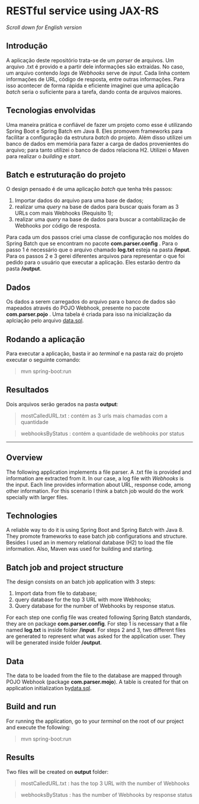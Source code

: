 # RESTful service using JAX-RS
*Scroll down for English version*

## Introdução 

A aplicação deste repositório trata-se de um *parser* de arquivos. Um arquivo .txt é provido e a partir dele informações são extraídas.
No caso, um arquivo contendo *logs* de *Webhooks* serve de *input*. Cada linha contem informações de URL, código de resposta, entre outras informações.
Para isso acontecer de forma rápida e eficiente imaginei que uma aplicação *batch* seria o suficiente para a tarefa, dando conta de arquivos maiores.

## Tecnologias envolvidas

Uma maneira prática e confiável de fazer um projeto como esse é utilizando Spring Boot e Spring Batch em Java 8. Eles promovem frameworks para facilitar a configuração da estrutura *batch* do projeto.
Além disso utilizei um banco de dados em memória para fazer a carga de dados provenientes do arquivo; para tanto utilizei o banco de dados relaciona H2.
Utilizei o Maven para realizar o *building* e *start*.

## Batch e estruturação do projeto 

O design pensado é de uma aplicação *batch* que tenha três passos: 
1. Importar dados do arquivo para uma base de dados;
2. realizar uma *query* na base de dados para buscar quais foram as 3 URLs com mais Webhooks (Requisito 1);
3. realizar uma *query* na base de dados para buscar a contabilização de Webhooks por código de resposta.

Para cada um dos passos criei uma classe de configuração nos moldes do Spring Batch que se encontram no pacote **com.parser.config** .
Para o passo 1 é necessário que o arquivo chamado **log.txt** esteja na pasta **/input**.
Para os passos 2 e 3 gerei diferentes arquivos para representar o que foi pedido para o usuário que executar a aplicação. Eles estarão dentro da pasta **/output**.

## Dados

Os dados a serem carregados do arquivo para o banco de dados são mapeados através do POJO Webhook, presente no pacote **com.parser.pojo** .
Uma tabela é criada para isso na inicialização da aplciação pelo arquivo [data.sql](https://github.com/gusartori/Parser/blob/master/src/main/resources/data.sql).
 
## Rodando a aplicação

Para executar a aplicação, basta ir ao *terminal* e na pasta raiz do projeto executar o seguinte comando:

>mvn spring-boot:run

## Resultados

Dois arquivos serão gerados na pasta **output**:

> mostCalledURL.txt : contém as 3 urls mais chamadas com a quantidade

> webhooksByStatus : contém a quantidade de webhooks por status

---

## Overview

The following application implements a file parser. A .txt file is provided and information are extracted from it.
In our case, a log file with *Webhooks* is the input. Each line provides information about URL, response code, among other information.
For this scenario I think a batch job would do the work specially with larger files.

## Technologies

A reliable way to do it is using Spring Boot and Spring Batch with Java 8. They promote frameworks to ease batch job configurations and structure.
Besides I used an in memory relational database (H2) to load the file information. 
Also, Maven was used for building and starting.

## Batch job and project structure

The design consists on an batch job application with 3 steps:
1. Import data from file to database;
2. query database for the top 3 URL with more Webhooks;
3. Query database for the number of Webhooks by response status.

For each step one config file was created following Spring Batch standards, they are on package **com.parser.config**.
For step 1 is necessary that a file named **log.txt** is inside folder **/input**.
For steps 2 and 3, two different files are generated to represent what was asked for the application user. They will be generated inside folder **/output**.

## Data

The data to be loaded from the file to the database are mapped through POJO Webhook (package **com.parser.mojo**).
A table is created for that on application initialization by[data.sql](https://github.com/gusartori/Parser/blob/master/src/main/resources/data.sql). 
 
## Build and run

For running the application, go to your *terminal* on the root of our project and execute the following:

>mvn spring-boot:run

## Results

Two files will be created on **output** folder:

> mostCalledURL.txt : has the top 3 URL with the number of Webhooks

> webhooksByStatus : has the number of Webhooks by response status